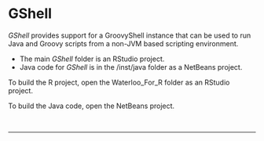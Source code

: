 GShell
======

<em>GShell</em> provides support for a GroovyShell instance that can be used
to run Java and Groovy scripts from a non-JVM based scripting environment.

 - The main <em>GShell</em> folder is an RStudio project.
 - Java code for <em>GShell</em> is in the /inst/java folder as a NetBeans project.

To build the R project, open the Waterloo_For_R folder as an RStudio project.

To build the Java code, open the NetBeans project.

<br><hr></hr>